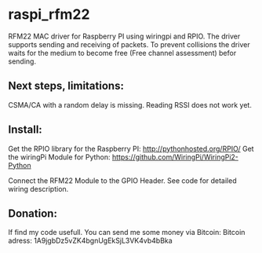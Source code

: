 raspi_rfm22
===========

RFM22 MAC driver for Raspberry PI using wiringpi and RPIO. 
The driver supports sending and receiving of packets. 
To prevent collisions the driver waits for the medium to become
free (Free channel assessment) befor sending. 


Next steps, limitations:
------------------------
CSMA/CA with a random delay is missing. 
Reading RSSI does not work yet. 


Install:
--------
Get the RPIO library for the Raspberry PI:  http://pythonhosted.org/RPIO/
Get the wiringPi Module for Python: https://github.com/WiringPi/WiringPi2-Python

Connect the RFM22 Module to the GPIO Header. See code for detailed wiring 
description. 


Donation:
---------
If find my code usefull. You can send me some money via Bitcoin:
Bitcoin adress:  1A9jgbDz5vZK4bgnUgEkSjL3VK4vb4bBka
